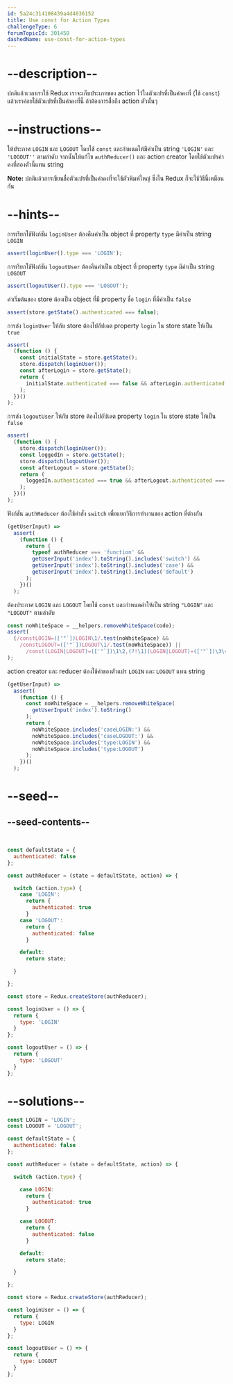 ```yaml
---
id: 5a24c314108439a4d4036152
title: Use const for Action Types
challengeType: 6
forumTopicId: 301450
dashedName: use-const-for-action-types
---
```


# --description--

ปกติแล้วเวลาเราใช้ Redux เราจะเก็บประเภทของ action ไว้ในตัวแปรที่เป็นค่าคงที่ (ใช้ `const`) แล้วเราค่อยใช้ตัวแปรที่เป็นค่าคงที่นี้ ถ้าต้องการสื่อถึง action ตัวนั้นๆ

# --instructions--

ให้ประกาศ `LOGIN` และ `LOGOUT` โดยใช้ `const` และกำหนดให้มีค่าเป็น string `'LOGIN'` และ `'LOGOUT''` ตามลำดับ 
จากนั้นให้แก้ไข `authReducer()` และ action creator โดยใช้ตัวแปรค่าคงที่สองตัวนี้แทน string

**Note:** ปกติแล้วการเขียนชื่อตัวแปรที่เป็นค่าคงที่จะใช้ตัวพิมพ์ใหญ่ ซึ่งใน Redux ก็จะใช้วิธีนี้เหมือนกัน

# --hints--

การเรียกใช้ฟังก์ชัน `loginUser` ต้องคืนค่าเป็น object ที่ property `type` มีค่าเป็น string `LOGIN`

```js
assert(loginUser().type === 'LOGIN');
```

การเรียกใช้ฟังก์ชัน `logoutUser` ต้องคืนค่าเป็น object ที่ property `type` มีค่าเป็น string `LOGOUT`

```js
assert(logoutUser().type === 'LOGOUT');
```

ค่าเริ่มต้นของ store ต้องเป็น object ที่มี property ชื่อ `login` ที่มีค่าเป็น `false`

```js
assert(store.getState().authenticated === false);
```

การส่ง `loginUser` ให้กับ store ต้องไปอัปเดต property `login` ใน store state ให้เป็น `true`

```js
assert(
  (function () {
    const initialState = store.getState();
    store.dispatch(loginUser());
    const afterLogin = store.getState();
    return (
      initialState.authenticated === false && afterLogin.authenticated === true
    );
  })()
);
```

การส่ง `logoutUser` ให้กับ store ต้องไปอัปเดต property `login` ใน store state ให้เป็น `false`

```js
assert(
  (function () {
    store.dispatch(loginUser());
    const loggedIn = store.getState();
    store.dispatch(logoutUser());
    const afterLogout = store.getState();
    return (
      loggedIn.authenticated === true && afterLogout.authenticated === false
    );
  })()
);
```

ฟังก์ชัน `authReducer` ต้องใช้คำสั่ง `switch` เพื่อแยกวิธีการทำงานของ action ที่ต่างกัน

```js
(getUserInput) =>
  assert(
    (function () {
      return (
        typeof authReducer === 'function' &&
        getUserInput('index').toString().includes('switch') &&
        getUserInput('index').toString().includes('case') &&
        getUserInput('index').toString().includes('default')
      );
    })()
  );
```

ต้องประกาศ `LOGIN` และ `LOGOUT` โดยใช้ `const` และกำหนดค่าให้เป็น string `"LOGIN"` และ `"LOGOUT"` ตามลำดับ

```js
const noWhiteSpace = __helpers.removeWhiteSpace(code);
assert(
  (/constLOGIN=(['"`])LOGIN\1/.test(noWhiteSpace) &&
    /constLOGOUT=(['"`])LOGOUT\1/.test(noWhiteSpace)) ||
      /const(LOGIN|LOGOUT)=(['"`])\1\2,(?!\1)(LOGIN|LOGOUT)=(['"`])\3\4/.test(noWhiteSpace)
);
```

action creator และ reducer ต้องใช้ค่าของตัวแปร `LOGIN` และ `LOGOUT` แทน string

```js
(getUserInput) =>
  assert(
    (function () {
      const noWhiteSpace = __helpers.removeWhiteSpace(
        getUserInput('index').toString()
      );
      return (
        noWhiteSpace.includes('caseLOGIN:') &&
        noWhiteSpace.includes('caseLOGOUT:') &&
        noWhiteSpace.includes('type:LOGIN') &&
        noWhiteSpace.includes('type:LOGOUT')
      );
    })()
  );
```

# --seed--

## --seed-contents--

```js


const defaultState = {
  authenticated: false
};

const authReducer = (state = defaultState, action) => {

  switch (action.type) {
    case 'LOGIN': 
      return {
        authenticated: true
      }
    case 'LOGOUT': 
      return {
        authenticated: false
      }

    default:
      return state;

  }

};

const store = Redux.createStore(authReducer);

const loginUser = () => {
  return {
    type: 'LOGIN'
  }
};

const logoutUser = () => {
  return {
    type: 'LOGOUT'
  }
};
```

# --solutions--

```js
const LOGIN = 'LOGIN';
const LOGOUT = 'LOGOUT';

const defaultState = {
  authenticated: false
};

const authReducer = (state = defaultState, action) => {

  switch (action.type) {

    case LOGIN:
      return {
        authenticated: true
      }

    case LOGOUT:
      return {
        authenticated: false
      }

    default:
      return state;

  }

};

const store = Redux.createStore(authReducer);

const loginUser = () => {
  return {
    type: LOGIN
  }
};

const logoutUser = () => {
  return {
    type: LOGOUT
  }
};
```
